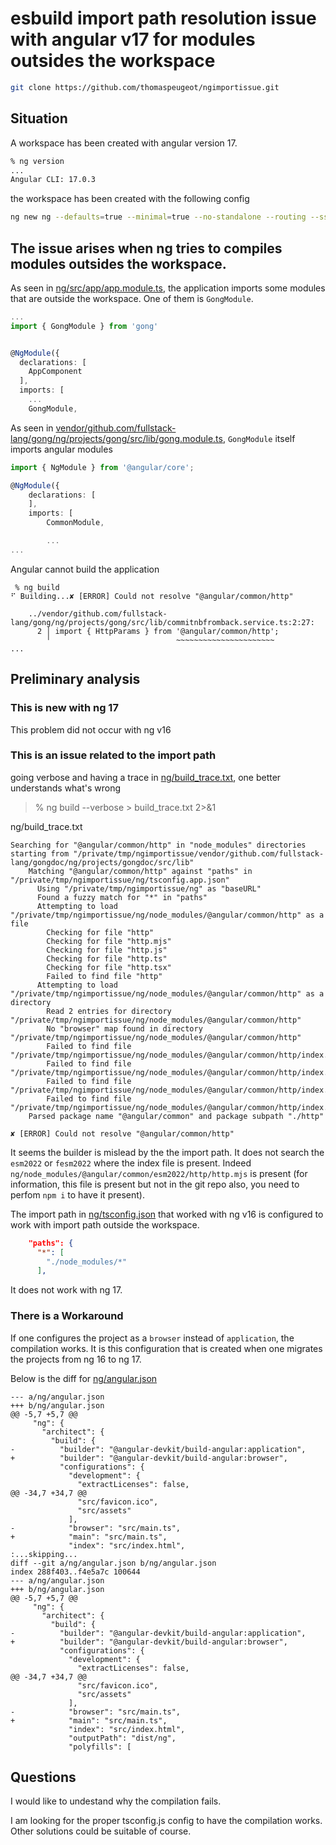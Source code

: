# esbuild import path resolution issue with angular v17 for modules outsides the workspace

```bash
git clone https://github.com/thomaspeugeot/ngimportissue.git
```

## Situation

A workspace has been created with angular version 17.

```bash
% ng version
...
Angular CLI: 17.0.3
```

the workspace has been created with the following config

```bash
ng new ng --defaults=true --minimal=true --no-standalone --routing --ssr=false
```

## The issue arises when ng tries to compiles modules outsides the workspace.

As seen in [ng/src/app/app.module.ts](https://github.com/thomaspeugeot/ngimportissue/blob/8a11d9dbe0a8a2b233f0e2073cc67723e63fb9a0/ng/src/app/app.module.ts), the application imports some modules that are outside the workspace. One of them is `GongModule`. 

```ts
...
import { GongModule } from 'gong'


@NgModule({
  declarations: [
    AppComponent
  ],
  imports: [
    ...
    GongModule,
```

As seen in [vendor/github.com/fullstack-lang/gong/ng/projects/gong/src/lib/gong.module.ts](https://github.com/thomaspeugeot/ngimportissue/blob/8a11d9dbe0a8a2b233f0e2073cc67723e63fb9a0/vendor/github.com/fullstack-lang/gong/ng/projects/gong/src/lib/gong.module.ts), `GongModule` itself imports angular  modules


```ts
import { NgModule } from '@angular/core';

@NgModule({
	declarations: [
	],
	imports: [
		CommonModule,

        ...
...
```

Angular cannot build the application

```
 % ng build
⠋ Building...✘ [ERROR] Could not resolve "@angular/common/http"

    ../vendor/github.com/fullstack-lang/gong/ng/projects/gong/src/lib/commitnbfromback.service.ts:2:27:
      2 │ import { HttpParams } from '@angular/common/http';
        ╵                            ~~~~~~~~~~~~~~~~~~~~~~
...
```

## Preliminary analysis

### This is new with ng 17

This problem did not occur with ng v16

### This is an issue related to the import path

going verbose and having a trace in [ng/build_trace.txt](https://github.com/thomaspeugeot/ngimportissue/blob/8a11d9dbe0a8a2b233f0e2073cc67723e63fb9a0/ng/build_trace.txt), one better understands what's wrong

> % ng build --verbose > build_trace.txt 2>&1 

ng/build_trace.txt

```
Searching for "@angular/common/http" in "node_modules" directories starting from "/private/tmp/ngimportissue/vendor/github.com/fullstack-lang/gongdoc/ng/projects/gongdoc/src/lib"
    Matching "@angular/common/http" against "paths" in "/private/tmp/ngimportissue/ng/tsconfig.app.json"
      Using "/private/tmp/ngimportissue/ng" as "baseURL"
      Found a fuzzy match for "*" in "paths"
      Attempting to load "/private/tmp/ngimportissue/ng/node_modules/@angular/common/http" as a file
        Checking for file "http"
        Checking for file "http.mjs"
        Checking for file "http.js"
        Checking for file "http.ts"
        Checking for file "http.tsx"
        Failed to find file "http"
      Attempting to load "/private/tmp/ngimportissue/ng/node_modules/@angular/common/http" as a directory
        Read 2 entries for directory "/private/tmp/ngimportissue/ng/node_modules/@angular/common/http"
        No "browser" map found in directory "/private/tmp/ngimportissue/ng/node_modules/@angular/common/http"
        Failed to find file "/private/tmp/ngimportissue/ng/node_modules/@angular/common/http/index.mjs"
        Failed to find file "/private/tmp/ngimportissue/ng/node_modules/@angular/common/http/index.js"
        Failed to find file "/private/tmp/ngimportissue/ng/node_modules/@angular/common/http/index.ts"
        Failed to find file "/private/tmp/ngimportissue/ng/node_modules/@angular/common/http/index.tsx"
    Parsed package name "@angular/common" and package subpath "./http"

✘ [ERROR] Could not resolve "@angular/common/http"
```

It seems the builder is mislead by the the import path. It does not search the `esm2022` or `fesm2022` where the index file is present. Indeed `ng/node_modules/@angular/common/esm2022/http/http.mjs` is present (for information, this file is present but not in the git repo also, you need to perfom `npm i` to have it present).

The import path in [ng/tsconfig.json](https://github.com/thomaspeugeot/ngimportissue/blob/8a11d9dbe0a8a2b233f0e2073cc67723e63fb9a0/ng/tsconfig.json) that worked with ng v16 is configured to work with import path outside the workspace.

```json
    "paths": {
      "*": [
        "./node_modules/*"
      ],
```

It does not work with ng 17.

### There is a Workaround

If one configures the project as a `browser` instead of `application`, the compilation works.
 It is this configuration that is created when one migrates the projects from ng 16 to ng 17.

Below is the diff for [ng/angular.json](https://github.com/thomaspeugeot/ngimportissue/blob/8a11d9dbe0a8a2b233f0e2073cc67723e63fb9a0/ng/angular.json)

```
--- a/ng/angular.json
+++ b/ng/angular.json
@@ -5,7 +5,7 @@
     "ng": {
       "architect": {
         "build": {
-          "builder": "@angular-devkit/build-angular:application",
+          "builder": "@angular-devkit/build-angular:browser",
           "configurations": {
             "development": {
               "extractLicenses": false,
@@ -34,7 +34,7 @@
               "src/favicon.ico",
               "src/assets"
             ],
-            "browser": "src/main.ts",
+            "main": "src/main.ts",
             "index": "src/index.html",
:...skipping...
diff --git a/ng/angular.json b/ng/angular.json
index 288f403..f4e5a7c 100644
--- a/ng/angular.json
+++ b/ng/angular.json
@@ -5,7 +5,7 @@
     "ng": {
       "architect": {
         "build": {
-          "builder": "@angular-devkit/build-angular:application",
+          "builder": "@angular-devkit/build-angular:browser",
           "configurations": {
             "development": {
               "extractLicenses": false,
@@ -34,7 +34,7 @@
               "src/favicon.ico",
               "src/assets"
             ],
-            "browser": "src/main.ts",
+            "main": "src/main.ts",
             "index": "src/index.html",
             "outputPath": "dist/ng",
             "polyfills": [
```

## Questions

I would like to undestand why the compilation fails.

I am looking for the proper tsconfig.js config to have the compilation works. Other solutions could be suitable of course.


